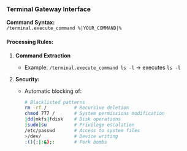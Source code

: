 ### Terminal Gateway Interface
**Command Syntax:**  
`/terminal.execute_command %|YOUR_COMMAND|%`

#### Processing Rules:
1. **Command Extraction**  
   - Example: `/terminal.execute_command ls -l` → executes `ls -l`

2. **Security:**
   - Automatic blocking of:
     ```bash
     # Blacklisted patterns
     rm -rf /          # Recursive deletion
     chmod 777 /       # System permissions modification
     |dd|mkfs|fdisk    # Disk operations
     |sudo|su          # Privilege escalation
     /etc/passwd       # Access to system files
     >/dev/            # Device writing
     :(){:|:&};:       # Fork bombs
     ```